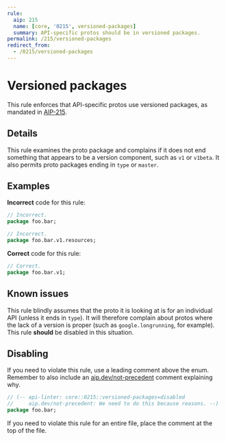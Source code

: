 ```yaml
---
rule:
  aip: 215
  name: [core, '0215', versioned-packages]
  summary: API-specific protos should be in versioned packages.
permalink: /215/versioned-packages
redirect_from:
  - /0215/versioned-packages
---
```


# Versioned packages

This rule enforces that API-specific protos use versioned packages, as mandated
in [AIP-215][].

## Details

This rule examines the proto package and complains if it does not end something
that appears to be a version component, such as `v1` or `v1beta`. It also
permits proto packages ending in `type` or `master`.

## Examples

**Incorrect** code for this rule:

```proto
// Incorrect.
package foo.bar;
```

```proto
// Incorrect.
package foo.bar.v1.resources;
```

**Correct** code for this rule:

```proto
// Correct.
package foo.bar.v1;
```

## Known issues

This rule blindly assumes that the proto it is looking at is for an individual
API (unless it ends in `type`). It will therefore complain about protos where
the lack of a version is proper (such as `google.longrunning`, for example).
This rule **should** be disabled in this situation.

## Disabling

If you need to violate this rule, use a leading comment above the enum.
Remember to also include an [aip.dev/not-precedent][] comment explaining why.

```proto
// (-- api-linter: core::0215::versioned-packages=disabled
//     aip.dev/not-precedent: We need to do this because reasons. --)
package foo.bar;
```

If you need to violate this rule for an entire file, place the comment at the
top of the file.

[aip-215]: https://aip.dev/215
[aip.dev/not-precedent]: https://aip.dev/not-precedent
